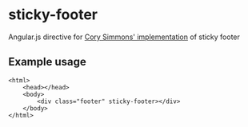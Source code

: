 # sticky-footer
Angular.js directive for <a href="http://blog.mojotech.com/responsive-dynamic-height-sticky-footers/">Cory Simmons' implementation</a> of sticky footer

## Example usage

```
<html>
    <head></head>
    <body>
        <div class="footer" sticky-footer></div>
    </body>
</html>
```
